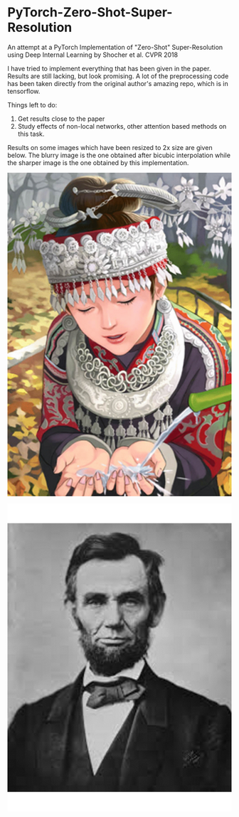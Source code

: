 # PyTorch-Zero-Shot-Super-Resolution
An attempt at a PyTorch Implementation of "Zero-Shot" Super-Resolution using Deep Internal Learning by Shocher et al. CVPR 2018

I have tried to implement everything that has been given in the paper. Results are still lacking, but look promising. 
A lot of the preprocessing code has been taken directly from the original author's amazing repo, which is in tensorflow. 

Things left to do:
  1. Get results close to the paper
  2. Study effects of non-local networks, other attention based methods on this task.

Results on some images which have been resized to 2x size are given below.
The blurry image is the one obtained after bicubic interpolation while the sharper image is the one obtained by this implementation. 


![Alt text](images/Comic.gif?raw=true "Comic")


![Alt text](images/lincoln.gif?raw=true "Lincoln")
